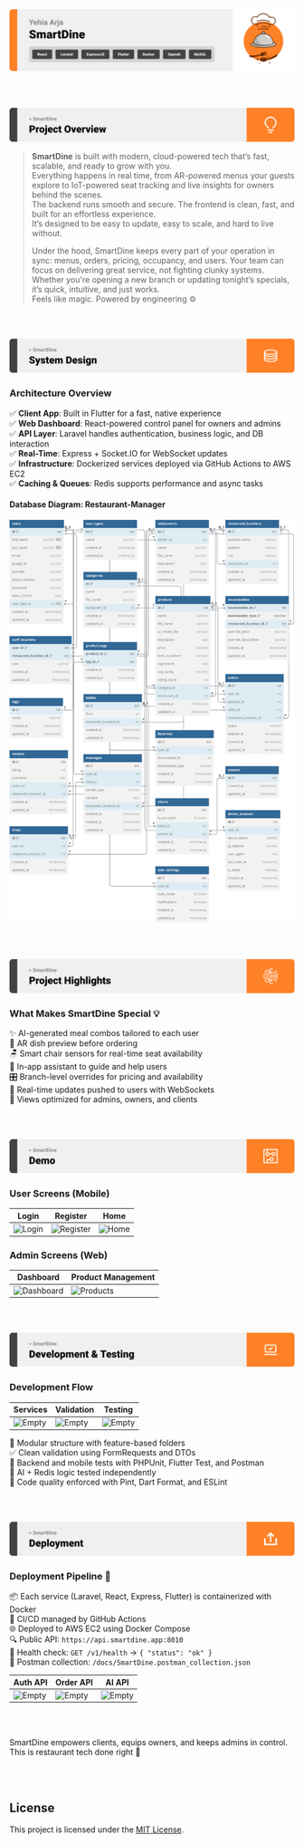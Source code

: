 <img src="./readme/title1.svg"/>

<br><br>

<!-- project overview -->
<img src="./readme/title2.svg"/>

> **SmartDine** is built with modern, cloud-powered tech that’s fast, scalable, and ready to grow with you.  
> Everything happens in real time, from AR-powered menus your guests explore to IoT-powered seat tracking and live insights for owners behind the scenes.  
> The backend runs smooth and secure. The frontend is clean, fast, and built for an effortless experience.  
> It’s designed to be easy to update, easy to scale, and hard to live without.  
>
> Under the hood, SmartDine keeps every part of your operation in sync: menus, orders, pricing, occupancy, and users. Your team can focus on delivering great service, not fighting clunky systems.  
> Whether you're opening a new branch or updating tonight’s specials, it’s quick, intuitive, and just works.  
> Feels like magic. Powered by engineering ⚙️

<br><br>

<!-- System Design -->
<img src="./readme/title3.svg"/>

### Architecture Overview

✅ **Client App**: Built in Flutter for a fast, native experience  
✅ **Web Dashboard**: React-powered control panel for owners and admins  
✅ **API Layer**: Laravel handles authentication, business logic, and DB interaction  
✅ **Real-Time**: Express + Socket.IO for WebSocket updates  
✅ **Infrastructure**: Dockerized services deployed via GitHub Actions to AWS EC2  
✅ **Caching & Queues**: Redis supports performance and async tasks

#### Database Diagram: Restaurant-Manager  

<img src="./readme/erd.svg"/>

<br><br>

<!-- Project Highlights -->
<img src="./readme/title4.svg"/>

### What Makes SmartDine Special 💡

✨ AI-generated meal combos tailored to each user  
📱 AR dish preview before ordering  
🪑 Smart chair sensors for real-time seat availability  
🤖 In-app assistant to guide and help users  
🎛️ Branch-level overrides for pricing and availability  
📡 Real-time updates pushed to users with WebSockets  
👥 Views optimized for admins, owners, and clients

<br><br>

<!-- Demo -->
<img src="./readme/title5.svg"/>

### User Screens (Mobile)

| Login                             | Register                                | Home                            |
| --------------------------------- | --------------------------------------- | ------------------------------- |
| ![Login](./readme/demo/login.png) | ![Register](./readme/demo/register.png) | ![Home](./readme/demo/home.png) |

### Admin Screens (Web)

| Dashboard                              | Product Management                    |
| -------------------------------------- | ------------------------------------- |
| ![Dashboard](./readme/demo/admin1.png) | ![Products](./readme/demo/admin2.png) |

<br><br>

<!-- Development & Testing -->
<img src="./readme/title6.svg"/>

### Development Flow

| Services                              | Validation                            | Testing                               |
| ------------------------------------- | ------------------------------------- | ------------------------------------- |
| ![Empty](./readme/demo/1440x1024.png) | ![Empty](./readme/demo/1440x1024.png) | ![Empty](./readme/demo/1440x1024.png) |

🧩 Modular structure with feature-based folders  
✅ Clean validation using FormRequests and DTOs  
🧪 Backend and mobile tests with PHPUnit, Flutter Test, and Postman  
🧠 AI + Redis logic tested independently  
🎯 Code quality enforced with Pint, Dart Format, and ESLint

<br><br>

<!-- Deployment -->
<img src="./readme/title7.svg"/>

### Deployment Pipeline 🚀

📦 Each service (Laravel, React, Express, Flutter) is containerized with Docker  
🔁 CI/CD managed by GitHub Actions  
🌐 Deployed to AWS EC2 using Docker Compose  
🔍 Public API: `https://api.smartdine.app:8010`  
📶 Health check: `GET /v1/health` → `{ "status": "ok" }`  
📄 Postman collection: `/docs/SmartDine.postman_collection.json`

| Auth API                              | Order API                             | AI API                                |
| ------------------------------------- | ------------------------------------- | ------------------------------------- |
| ![Empty](./readme/demo/1440x1024.png) | ![Empty](./readme/demo/1440x1024.png) | ![Empty](./readme/demo/1440x1024.png) |

<br><br>

SmartDine empowers clients, equips owners, and keeps admins in control.  
This is restaurant tech done right 🍴

<br><br>

## License

This project is licensed under the [MIT License](./LICENSE).

